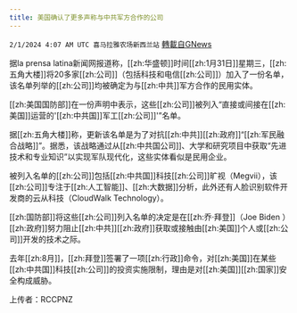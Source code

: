 ```yaml
---
title: 美国确认了更多声称与中共军方合作的公司
---
```

`2/1/2024 4:07 AM UTC 喜马拉雅农场新西兰站` [轉載自GNews](https://gnews.org/articles/2271870)

据la prensa latina新闻网报道称，[[zh:华盛顿]]时间[[zh:1月31日]]星期三，[[zh:五角大楼]]将20多家[[zh:公司]]（包括科技和电信[[zh:公司]]）加入了一份名单，该名单列举的[[zh:公司]]均被确定为与[[zh:中共]]军方合作的民用实体。

[[zh:美国国防部]]在一份声明中表示，这些[[zh:公司]]被列入“直接或间接在[[zh:美国]]运营的'[[zh:中共国]]军工[[zh:公司]]'”名单。

据[[zh:五角大楼]]称，更新该名单是为了对抗[[zh:中共]][[zh:政府]]“[[zh:军民融合战略]]”。据悉，该战略通过从[[zh:中共国公司]]、大学和研究项目中获取“先进技术和专业知识”以实现军队现代化，这些实体看似是民用企业。

被列入名单的[[zh:公司]]包括[[zh:中共国]]科技[[zh:公司]]旷视（Megvii），该[[zh:公司]]专注于[[zh:人工智能]]、[[zh:大数据]]分析，此外还有人脸识别软件开发商的云从科技（CloudWalk Technology）。

[[zh:国防部]]将这些[[zh:公司]]列入名单的决定是在[[zh:乔·拜登]]（Joe Biden ）[[zh:政府]]努力阻止[[zh:中共]][[zh:政府]]获取或接触由[[zh:美国]]个人或[[zh:公司]]开发的技术之际。

去年[[zh:8月]]，[[zh:拜登]]签署了一项[[zh:行政]]命令，对[[zh:美国]]在某些[[zh:中共国]]科技[[zh:公司]]的投资实施限制，理由是对[[zh:美国]][[zh:国家]]安全构成威胁。

上传者：RCCPNZ
